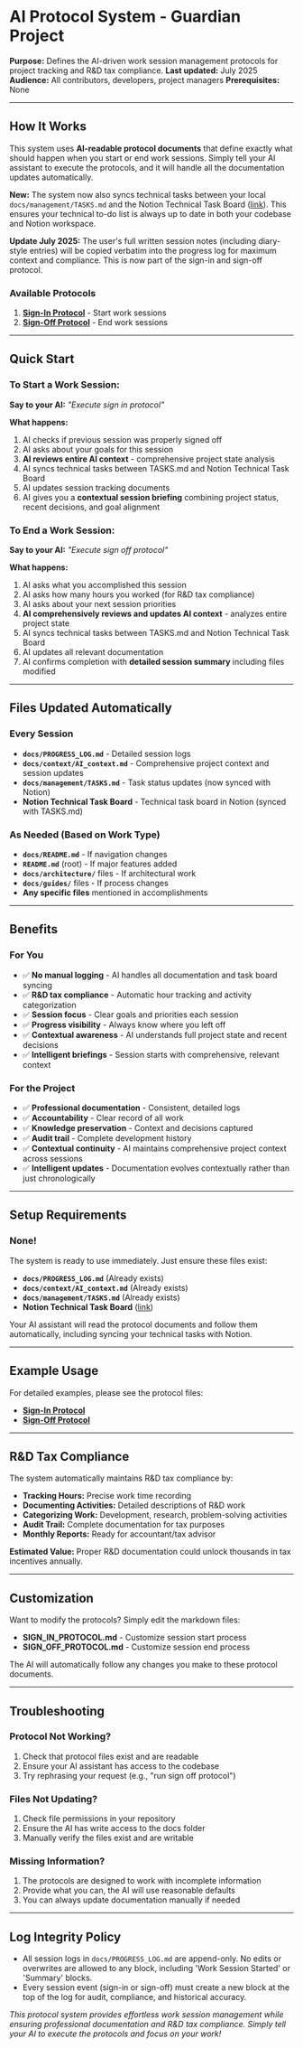 # AI Protocol System - Guardian Project

**Purpose:** Defines the AI-driven work session management protocols for project tracking and R&D tax compliance.
**Last updated:** July 2025
**Audience:** All contributors, developers, project managers
**Prerequisites:** None

---

## **How It Works**

This system uses **AI-readable protocol documents** that define exactly what should happen when you start or end work sessions. Simply tell your AI assistant to execute the protocols, and it will handle all the documentation updates automatically.

**New:** The system now also syncs technical tasks between your local `docs/management/TASKS.md` and the Notion Technical Task Board ([link](https://www.notion.so/22887f8cee9e816b98cbc8a99950d452)). This ensures your technical to-do list is always up to date in both your codebase and Notion workspace.

**Update July 2025:** The user's full written session notes (including diary-style entries) will be copied verbatim into the progress log for maximum context and compliance. This is now part of the sign-in and sign-off protocol.

### **Available Protocols**

1. **[Sign-In Protocol](SIGN_IN_PROTOCOL.md)** - Start work sessions
2. **[Sign-Off Protocol](SIGN_OFF_PROTOCOL.md)** - End work sessions

---

## **Quick Start**

### **To Start a Work Session:**
**Say to your AI:** *"Execute sign in protocol"*

**What happens:**
1. AI checks if previous session was properly signed off
2. AI asks about your goals for this session
3. **AI reviews entire AI context** - comprehensive project state analysis
4. AI syncs technical tasks between TASKS.md and Notion Technical Task Board
5. AI updates session tracking documents
6. AI gives you a **contextual session briefing** combining project status, recent decisions, and goal alignment

### **To End a Work Session:**
**Say to your AI:** *"Execute sign off protocol"*

**What happens:**
1. AI asks what you accomplished this session
2. AI asks how many hours you worked (for R&D tax compliance)
3. AI asks about your next session priorities
4. **AI comprehensively reviews and updates AI context** - analyzes entire project state
5. AI syncs technical tasks between TASKS.md and Notion Technical Task Board
6. AI updates all relevant documentation
7. AI confirms completion with **detailed session summary** including files modified

---

## **Files Updated Automatically**

### **Every Session**
- **`docs/PROGRESS_LOG.md`** - Detailed session logs
- **`docs/context/AI_context.md`** - Comprehensive project context and session updates
- **`docs/management/TASKS.md`** - Task status updates (now synced with Notion)
- **Notion Technical Task Board** - Technical task board in Notion (synced with TASKS.md)

### **As Needed (Based on Work Type)**
- **`docs/README.md`** - If navigation changes
- **`README.md`** (root) - If major features added
- **`docs/architecture/`** files - If architectural work
- **`docs/guides/`** files - If process changes
- **Any specific files** mentioned in accomplishments

---

## **Benefits**

### **For You**
- ✅ **No manual logging** - AI handles all documentation and task board syncing
- ✅ **R&D tax compliance** - Automatic hour tracking and activity categorization
- ✅ **Session focus** - Clear goals and priorities each session
- ✅ **Progress visibility** - Always know where you left off
- ✅ **Contextual awareness** - AI understands full project state and recent decisions
- ✅ **Intelligent briefings** - Session starts with comprehensive, relevant context

### **For the Project**
- ✅ **Professional documentation** - Consistent, detailed logs
- ✅ **Accountability** - Clear record of all work
- ✅ **Knowledge preservation** - Context and decisions captured
- ✅ **Audit trail** - Complete development history
- ✅ **Contextual continuity** - AI maintains comprehensive project context across sessions
- ✅ **Intelligent updates** - Documentation evolves contextually rather than just chronologically

---

## **Setup Requirements**

### **None!** 
The system is ready to use immediately. Just ensure these files exist:
- **`docs/PROGRESS_LOG.md`** (Already exists)
- **`docs/context/AI_context.md`** (Already exists)
- **`docs/management/TASKS.md`** (Already exists)
- **Notion Technical Task Board** ([link](https://www.notion.so/22887f8cee9e816b98cbc8a99950d452))

Your AI assistant will read the protocol documents and follow them automatically, including syncing your technical tasks with Notion.

---

## **Example Usage**

For detailed examples, please see the protocol files:
- **[Sign-In Protocol](SIGN_IN_PROTOCOL.md)**
- **[Sign-Off Protocol](SIGN_OFF_PROTOCOL.md)**

---

## **R&D Tax Compliance**

The system automatically maintains R&D tax compliance by:

- **Tracking Hours:** Precise work time recording
- **Documenting Activities:** Detailed descriptions of R&D work
- **Categorizing Work:** Development, research, problem-solving activities
- **Audit Trail:** Complete documentation for tax purposes
- **Monthly Reports:** Ready for accountant/tax advisor

**Estimated Value:** Proper R&D documentation could unlock thousands in tax incentives annually.

---

## **Customization**

Want to modify the protocols? Simply edit the markdown files:
- **SIGN_IN_PROTOCOL.md** - Customize session start process
- **SIGN_OFF_PROTOCOL.md** - Customize session end process

The AI will automatically follow any changes you make to these protocol documents.

---

## **Troubleshooting**

### **Protocol Not Working?**
1. Check that protocol files exist and are readable
2. Ensure your AI assistant has access to the codebase
3. Try rephrasing your request (e.g., "run sign off protocol")

### **Files Not Updating?**
1. Check file permissions in your repository
2. Ensure the AI has write access to the docs folder
3. Manually verify the files exist and are writable

### **Missing Information?**
1. The protocols are designed to work with incomplete information
2. Provide what you can, the AI will use reasonable defaults
3. You can always update documentation manually if needed

---

## **Log Integrity Policy**

- All session logs in `docs/PROGRESS_LOG.md` are append-only. No edits or overwrites are allowed to any block, including 'Work Session Started' or 'Summary' blocks.
- Every session event (sign-in or sign-off) must create a new block at the top of the log for audit, compliance, and historical accuracy.

*This protocol system provides effortless work session management while ensuring professional documentation and R&D tax compliance. Simply tell your AI to execute the protocols and focus on your work!*